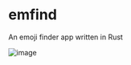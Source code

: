 # emfind
An emoji finder app written in Rust

![image](https://user-images.githubusercontent.com/2338967/215209925-be906c34-18c3-484c-beb2-22861fbd2ab7.png)

